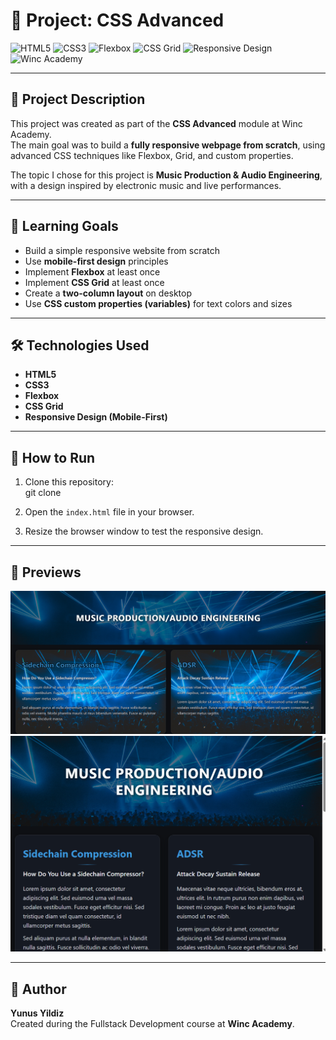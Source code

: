 # 🎨 Project: CSS Advanced

![HTML5](https://img.shields.io/badge/HTML5-E34F26?style=for-the-badge&logo=html5&logoColor=white)
![CSS3](https://img.shields.io/badge/CSS3-1572B6?style=for-the-badge&logo=css3&logoColor=white)
![Flexbox](https://img.shields.io/badge/Flexbox-FF9800?style=for-the-badge&logo=css3&logoColor=white)
![CSS Grid](https://img.shields.io/badge/CSS%20Grid-9C27B0?style=for-the-badge&logo=css3&logoColor=white)
![Responsive Design](https://img.shields.io/badge/Responsive%20Design-4CAF50?style=for-the-badge&logo=googlechrome&logoColor=white)
![Winc Academy](https://img.shields.io/badge/Winc%20Academy-0066FF?style=for-the-badge&logo=google-classroom&logoColor=white)

---

## 📖 Project Description

This project was created as part of the **CSS Advanced** module at Winc Academy.  
The main goal was to build a **fully responsive webpage from scratch**, using advanced CSS techniques like Flexbox, Grid, and custom properties.

The topic I chose for this project is **Music Production & Audio Engineering**, with a design inspired by electronic music and live performances.

---

## 🎯 Learning Goals

- Build a simple responsive website from scratch
- Use **mobile-first design** principles
- Implement **Flexbox** at least once
- Implement **CSS Grid** at least once
- Create a **two-column layout** on desktop
- Use **CSS custom properties (variables)** for text colors and sizes

---

## 🛠️ Technologies Used

- **HTML5**
- **CSS3**
- **Flexbox**
- **CSS Grid**
- **Responsive Design (Mobile-First)**

---

## 🚀 How to Run

1. Clone this repository:  
   git clone <your-repo-url>

2. Open the `index.html` file in your browser.

3. Resize the browser window to test the responsive design.

---

## 📸 Previews

![Preview Screenshot](screenshot-webpage.png)
![Preview Screenshot](screenshot-webpage2.png)

---

## 👤 Author

**Yunus Yildiz**  
Created during the Fullstack Development course at **Winc Academy**.
